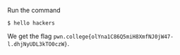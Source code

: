 Run the command
```
$ hello hackers
```

We get the flag `pwn.college{olYna1C86Q5miH8XmfNJ0jW47-l.dhjNyUDL3kTO0czW}`.